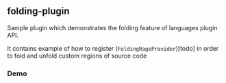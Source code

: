 ## folding-plugin

Sample plugin which demonstrates the folding feature of languages plugin API.

It contains example of how to register (`FoldingRageProvider`)[todo] in order to fold and unfold custom regions of source code

### Demo

